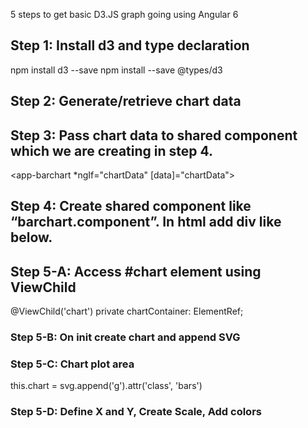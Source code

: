  5 steps to get basic D3.JS graph going using Angular 6

## Step 1: Install d3 and type declaration

npm install d3 --save
npm install --save @types/d3

## Step 2: Generate/retrieve chart data 

## Step 3: Pass chart data to shared component which we are creating in step 4.

<app-barchart *ngIf="chartData" [data]="chartData"></app-barchart>

## Step 4: Create shared component like “barchart.component”. In html add div like below.

<div class="d3-chart" #chart></div>

## Step 5-A: Access #chart element using ViewChild

@ViewChild('chart') private chartContainer: ElementRef;

### Step 5-B: On init create chart and append SVG

### Step 5-C: Chart plot area

this.chart = svg.append('g').attr('class', 'bars')

### Step 5-D: Define X and Y, Create Scale, Add colors
